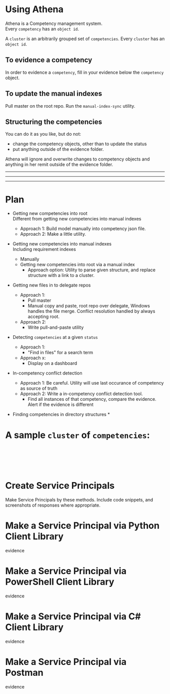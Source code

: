 # Using Athena

Athena is a Competency management system.  
Every `competency` has an `object id`.

A `cluster` is an arbitrarily grouped set of `competencies`. Every `cluster` has an `object id`.  


## To evidence a competency
In order to evidence a `competency`, fill in your evidence below the `competency` object.


## To update the manual indexes

Pull master on the root repo. Run the `manual-index-sync` utility.

## Structuring the competencies
You can do it as you like, but do not:  
* change the competency objects, other than to update the status
* put anything outside of the evidence folder.

Athena will ignore and overwrite changes to competency objects and anything in her remit outside of the evidence folder.

---


---
---
# Plan

* Getting new competencies into root  
Different from getting new competencies into manual indexes
    * Approach 1: Build model manually into competency json file.
    * Approach 2: Make a little utility.

* Getting new competencies into manual indexes  
Including requirement indexes
    * Manually
    * Getting new competencies into root via a manual index
        * Approach option: Utility to parse given structure, and replace structure with a link to a cluster.

* Getting new files in to delegate repos
    * Approach 1:
        * Pull master
        * Manual copy and paste, root repo over delegate, Windows handles the file merge. Conflict resolution handled by always accepting root.
    * Approach 2:
        * Write pull-and-paste utility
* Detecting `competencies` at a given `status`
    * Approach 1:
        * "Find in files" for a search term
    * Approach x:
        * Display on a dashboard
* In-competency conflict detection
    * Approach 1: Be careful. Utility will use last occurance of competency as source of truth
    * Approach 2: Write a in-competency conflict detection tool.
        * Find all instances of that competency, compare the evidence. Alert if the evidence is different
* Finding competencies in directory structures
    *



# A sample `cluster` of `competencies`: 
<br/>
<br/>
<br/>
<br/>



<!--
    <athena>
    {
        "ObjectId": "12347",
        "Type": "Cluster",
        "DisplayName":"Create Service Principals",
    }
    </athena>
-->
# Create Service Principals
Make Service Principals by these methods. Include code snippets, and screenshots of responses where appropriate.

<!--
    <athena>
    {
        "ObjectId": "12345",
        "Type": "Competency",
        "DisplayName":"Make a Service Principal via Python Client Library",
        
        "Status": "Required"
    }
    </athena>
-->
# Make a Service Principal via Python Client Library
evidence
<!--
    <athena>
    {
        "ObjectId": "12346",
        "Type": "Competency",
        "DisplayName":"Make a Service Principal via PowerShell Client Library",
        "Status": "Required"
    }
    </athena>
-->
# Make a Service Principal via PowerShell Client Library

evidence

<!--
    <athena>
    {
        "ObjectId": "12348",
        "Type": "Competency",
        "DisplayName":"Make a Service Principal via C# Client Library",
        "Status": "Required"
    }
    </athena>
-->
# Make a Service Principal via C# Client Library

evidence

<!--
    <athena>
    {
        "ObjectId": "12349",
        "Type": "Competency",
        "DisplayName":"Make a Service Principal via Postman",
        "Status": "Required"
    }
    </athena>
-->
# Make a Service Principal via Postman

evidence